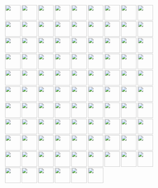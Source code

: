   <div>
    <img src="https://cdn.jsdelivr.net/gh/devicons/devicon@latest/icons/html5/html5-original.svg" width="50" />
    <img src="https://cdn.jsdelivr.net/gh/devicons/devicon@latest/icons/css3/css3-original.svg" width="50" />
    <img src="https://cdn.jsdelivr.net/gh/devicons/devicon@latest/icons/python/python-original.svg" width="50" />
    <img src="https://cdn.jsdelivr.net/gh/devicons/devicon@latest/icons/javascript/javascript-original.svg" width="50" />
    <img src="https://cdn.jsdelivr.net/gh/devicons/devicon@latest/icons/typescript/typescript-original.svg" width="50" />
    <img src="https://cdn.jsdelivr.net/gh/devicons/devicon@latest/icons/php/php-original.svg"  width="50"/>
    <img src="https://cdn.jsdelivr.net/gh/devicons/devicon@latest/icons/c/c-original.svg"  width="50"/>
    <img src="https://cdn.jsdelivr.net/gh/devicons/devicon@latest/icons/cplusplus/cplusplus-original.svg"  width="50"/>
    <img src="https://cdn.jsdelivr.net/gh/devicons/devicon@latest/icons/csharp/csharp-original.svg"  width="50"/>
    <img src="https://cdn.jsdelivr.net/gh/devicons/devicon@latest/icons/go/go-original.svg"  width="50"/>
    <img src="https://cdn.jsdelivr.net/gh/devicons/devicon@latest/icons/java/java-original.svg"  width="50"/>
    <img src="https://cdn.jsdelivr.net/gh/devicons/devicon@latest/icons/r/r-original.svg"  width="50"/>
    <img src="https://cdn.jsdelivr.net/gh/devicons/devicon@latest/icons/anaconda/anaconda-original.svg"  width="50"/>
    <img src="https://cdn.jsdelivr.net/gh/devicons/devicon@latest/icons/apache/apache-original.svg"  width="50"/>
    <img src="https://cdn.jsdelivr.net/gh/devicons/devicon@latest/icons/react/react-original.svg"  width="50"/>
    <img src="https://cdn.jsdelivr.net/gh/devicons/devicon@latest/icons/vuejs/vuejs-original.svg"  width="50"/>
    <img src="https://cdn.jsdelivr.net/gh/devicons/devicon@latest/icons/angular/angular-original.svg"  width="50"/>
    <img src="https://cdn.jsdelivr.net/gh/devicons/devicon@latest/icons/threejs/threejs-original.svg"  width="50"/>
    <img src="https://cdn.jsdelivr.net/gh/devicons/devicon@latest/icons/laravel/laravel-original.svg"  width="50"/>
    <img src="https://cdn.jsdelivr.net/gh/devicons/devicon@latest/icons/django/django-plain.svg"  width="50"/>
    <img src="https://cdn.jsdelivr.net/gh/devicons/devicon@latest/icons/fastapi/fastapi-original.svg"  width="50"/>
    <img src="https://cdn.jsdelivr.net/gh/devicons/devicon@latest/icons/pypi/pypi-original.svg"  width="50"/>
    <img src="https://cdn.jsdelivr.net/gh/devicons/devicon@latest/icons/flask/flask-original.svg"  width="50"/>
    <img src="https://cdn.jsdelivr.net/gh/devicons/devicon@latest/icons/express/express-original.svg"  width="50"/>
    <img src="https://cdn.jsdelivr.net/gh/devicons/devicon@latest/icons/tailwindcss/tailwindcss-original.svg"  width="50"/>
    <img src="https://cdn.jsdelivr.net/gh/devicons/devicon@latest/icons/json/json-original.svg"  width="50"/>
    <img src="https://cdn.jsdelivr.net/gh/devicons/devicon@latest/icons/bootstrap/bootstrap-original.svg"  width="50"/>
    <img src="https://cdn.jsdelivr.net/gh/devicons/devicon@latest/icons/reactbootstrap/reactbootstrap-original.svg"  width="50"/>
    <img src="https://cdn.jsdelivr.net/gh/devicons/devicon@latest/icons/sass/sass-original.svg"  width="50"/>
    <img src="https://cdn.jsdelivr.net/gh/devicons/devicon@latest/icons/spring/spring-original.svg"  width="50"/>
    <img src="https://cdn.jsdelivr.net/gh/devicons/devicon@latest/icons/kotlin/kotlin-original.svg"  width="50"/>
    <img src="https://cdn.jsdelivr.net/gh/devicons/devicon@latest/icons/markdown/markdown-original.svg"  width="50"/>
    <img src="https://cdn.jsdelivr.net/gh/devicons/devicon@latest/icons/mongodb/mongodb-original.svg"  width="50"/>
    <img src="https://cdn.jsdelivr.net/gh/devicons/devicon@latest/icons/mysql/mysql-original.svg"  width="50"/>
    <img src="https://cdn.jsdelivr.net/gh/devicons/devicon@latest/icons/postgresql/postgresql-original.svg"  width="50"/>
    <img src="https://cdn.jsdelivr.net/gh/devicons/devicon@latest/icons/microsoftsqlserver/microsoftsqlserver-original.svg"  width="50"/>
    <img src="https://cdn.jsdelivr.net/gh/devicons/devicon@latest/icons/sqlite/sqlite-original.svg"  width="50"/>
    <img src="https://cdn.jsdelivr.net/gh/devicons/devicon@latest/icons/mariadb/mariadb-original.svg"  width="50"/>
    <img src="https://cdn.jsdelivr.net/gh/devicons/devicon@latest/icons/filezilla/filezilla-original.svg"  width="50"/>
    <img src="https://cdn.jsdelivr.net/gh/devicons/devicon@latest/icons/firebase/firebase-original.svg"  width="50"/>
    <img src="https://cdn.jsdelivr.net/gh/devicons/devicon@latest/icons/ruby/ruby-original.svg"  width="50"/>
    <img src="https://cdn.jsdelivr.net/gh/devicons/devicon@latest/icons/nodejs/nodejs-original.svg"  width="50"/>
    <img src="https://cdn.jsdelivr.net/gh/devicons/devicon@latest/icons/npm/npm-original-wordmark.svg"  width="50"/>
    <img src="https://cdn.jsdelivr.net/gh/devicons/devicon@latest/icons/yarn/yarn-original.svg"  width="50"/>
    <img src="https://cdn.jsdelivr.net/gh/devicons/devicon@latest/icons/bun/bun-original.svg"  width="50"/>
    <img src="https://cdn.jsdelivr.net/gh/devicons/devicon@latest/icons/unifiedmodelinglanguage/unifiedmodelinglanguage-original.svg"  width="50"/>
    <img src="https://cdn.jsdelivr.net/gh/devicons/devicon@latest/icons/amazonwebservices/amazonwebservices-original-wordmark.svg"  width="50"/>
    <img src="https://cdn.jsdelivr.net/gh/devicons/devicon@latest/icons/cassandra/cassandra-original.svg"  width="50"/>
    <img src="https://cdn.jsdelivr.net/gh/devicons/devicon@latest/icons/scala/scala-original.svg"  width="50"/>
    <img src="https://cdn.jsdelivr.net/gh/devicons/devicon@latest/icons/github/github-original.svg"  width="50"/>
    <img src="https://cdn.jsdelivr.net/gh/devicons/devicon@latest/icons/githubcodespaces/githubcodespaces-original.svg"  width="50"/>
    <img src="https://cdn.jsdelivr.net/gh/devicons/devicon@latest/icons/githubactions/githubactions-original.svg"  width="50"/>
    <img src="https://cdn.jsdelivr.net/gh/devicons/devicon@latest/icons/gitlab/gitlab-original.svg"  width="50"/>
    <img src="https://cdn.jsdelivr.net/gh/devicons/devicon@latest/icons/git/git-original.svg"  width="50"/>
    <img src="https://cdn.jsdelivr.net/gh/devicons/devicon@latest/icons/intellij/intellij-original.svg"  width="50"/>
    <img src="https://cdn.jsdelivr.net/gh/devicons/devicon@latest/icons/phpstorm/phpstorm-original.svg"  width="50"/>
    <img src="https://cdn.jsdelivr.net/gh/devicons/devicon@latest/icons/pycharm/pycharm-original.svg"  width="50"/>
    <img src="https://cdn.jsdelivr.net/gh/devicons/devicon@latest/icons/webstorm/webstorm-original.svg"  width="50"/>
    <img src="https://cdn.jsdelivr.net/gh/devicons/devicon@latest/icons/clion/clion-original.svg"  width="50"/>
    <img src="https://cdn.jsdelivr.net/gh/devicons/devicon@latest/icons/goland/goland-original.svg"  width="50"/>
    <img src="https://cdn.jsdelivr.net/gh/devicons/devicon@latest/icons/datagrip/datagrip-original.svg"  width="50"/>
    <img src="https://cdn.jsdelivr.net/gh/devicons/devicon@latest/icons/dataspell/dataspell-original.svg"  width="50"/>
    <img src="https://cdn.jsdelivr.net/gh/devicons/devicon@latest/icons/postman/postman-original.svg"  width="50"/>
    <img src="https://cdn.jsdelivr.net/gh/devicons/devicon@latest/icons/docker/docker-original.svg"  width="50"/>
    <img src="https://cdn.jsdelivr.net/gh/devicons/devicon@latest/icons/slack/slack-original.svg"  width="50"/>
    <img src="https://cdn.jsdelivr.net/gh/devicons/devicon@latest/icons/azure/azure-original.svg"  width="50"/>
    <img src="https://cdn.jsdelivr.net/gh/devicons/devicon@latest/icons/jira/jira-original.svg"  width="50"/>
    <img src="https://cdn.jsdelivr.net/gh/devicons/devicon@latest/icons/stackoverflow/stackoverflow-original.svg"  width="50"/>
    <img src="https://cdn.jsdelivr.net/gh/devicons/devicon@latest/icons/atom/atom-original.svg"  width="50"/>
    <img src="https://cdn.jsdelivr.net/gh/devicons/devicon@latest/icons/chrome/chrome-original.svg"  width="50"/>
    <img src="https://cdn.jsdelivr.net/gh/devicons/devicon@latest/icons/firefox/firefox-original.svg"  width="50"/>
    <img src="https://cdn.jsdelivr.net/gh/devicons/devicon@latest/icons/canva/canva-original.svg"  width="50"/>
    <img src="https://cdn.jsdelivr.net/gh/devicons/devicon@latest/icons/figma/figma-original.svg"  width="50"/>
    <img src="https://cdn.jsdelivr.net/gh/devicons/devicon@latest/icons/blender/blender-original.svg"  width="50"/>
    <img src="https://cdn.jsdelivr.net/gh/devicons/devicon@latest/icons/xd/xd-original.svg"  width="50"/>
    <img src="https://cdn.jsdelivr.net/gh/devicons/devicon@latest/icons/photoshop/photoshop-original.svg"  width="50"/>
    <img src="https://cdn.jsdelivr.net/gh/devicons/devicon@latest/icons/dreamweaver/dreamweaver-original.svg"  width="50"/>
    <img src="https://cdn.jsdelivr.net/gh/devicons/devicon@latest/icons/illustrator/illustrator-plain.svg"  width="50"/>
    <img src="https://cdn.jsdelivr.net/gh/devicons/devicon@latest/icons/aftereffects/aftereffects-original.svg"  width="50"/>
    <img src="https://cdn.jsdelivr.net/gh/devicons/devicon@latest/icons/premierepro/premierepro-original.svg"  width="50"/>
    <img src="https://cdn.jsdelivr.net/gh/devicons/devicon@latest/icons/windows11/windows11-original.svg"  width="50"/>
    <img src="https://cdn.jsdelivr.net/gh/devicons/devicon@latest/icons/linux/linux-original.svg"  width="50"/>
    <img src="https://cdn.jsdelivr.net/gh/devicons/devicon@latest/icons/unix/unix-original.svg"  width="50"/>
    <img src="https://cdn.jsdelivr.net/gh/devicons/devicon@latest/icons/apple/apple-original.svg"  width="50"/>
    <img src="https://cdn.jsdelivr.net/gh/devicons/devicon@latest/icons/debian/debian-original.svg"  width="50"/>
    <img src="https://cdn.jsdelivr.net/gh/devicons/devicon@latest/icons/ubuntu/ubuntu-original.svg"  width="50"/>
    <img src="https://cdn.jsdelivr.net/gh/devicons/devicon@latest/icons/unrealengine/unrealengine-original.svg"  width="50"/>
    <img src="https://cdn.jsdelivr.net/gh/devicons/devicon@latest/icons/unity/unity-original.svg"  width="50"/>
    <img src="https://cdn.jsdelivr.net/gh/devicons/devicon@latest/icons/android/android-original.svg"  width="50"/>
    <img src="https://cdn.jsdelivr.net/gh/devicons/devicon@latest/icons/androidstudio/androidstudio-original.svg"  width="50"/>
    <img src="https://cdn.jsdelivr.net/gh/devicons/devicon@latest/icons/swift/swift-original.svg"  width="50"/>
    <img src="https://cdn.jsdelivr.net/gh/devicons/devicon@latest/icons/flutter/flutter-original.svg"  width="50"/>
    <img src="https://cdn.jsdelivr.net/gh/devicons/devicon@latest/icons/nodemon/nodemon-original.svg"  width="50"/>
    <img src="https://cdn.jsdelivr.net/gh/devicons/devicon@latest/icons/nginx/nginx-original.svg"  width="50"/>
    <img src="https://cdn.jsdelivr.net/gh/devicons/devicon@latest/icons/neovim/neovim-original.svg"  width="50"/>
    <img src="https://cdn.jsdelivr.net/gh/devicons/devicon@latest/icons/vim/vim-original.svg"  width="50"/>
      
  </div>

